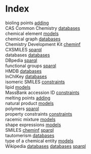 # Index


bioling points [adding](adding.md#tp2)<br />
CAS Common Chemistry [databases](databases.md#tp5)<br />
chemical element [models](models.md#tp2)<br />
chemical graph [databases](databases.md#tp1)<br />
Chemistry Development Kit [cheminf](cheminf.md#tp2)<br />
CXSMILES [sparql](sparql.md#tp5)<br />
databases [databases](databases.md#tp4)<br />
DBpedia [sparql](sparql.md#tp3)<br />
functional groups [sparql](sparql.md#tp6)<br />
HMDB [databases](databases.md#tp8)<br />
InChIKey [databases](databases.md#tp2)<br />
isomeric SMILES [constraints](constraints.md#tp2)<br />
lipid [models](models.md#tp5)<br />
MassBank accession ID [constraints](constraints.md#tp3)<br />
melting points [adding](adding.md#tp1)<br />
natural product [models](models.md#tp6)<br />
polymers [sparql](sparql.md#tp4)<br />
property constraints [constraints](constraints.md#tp1)<br />
racemic mixture [models](models.md#tp3)<br />
shape expressions [models](models.md#tp1)<br />
SMILES [cheminf](cheminf.md#tp1) [sparql](sparql.md#tp2)<br />
tautomerism [databases](databases.md#tp3)<br />
type of a chemical entity [models](models.md#tp4)<br />
Wikipedia [databases](databases.md#tp6) [databases](databases.md#tp7) [sparql](sparql.md#tp1)
